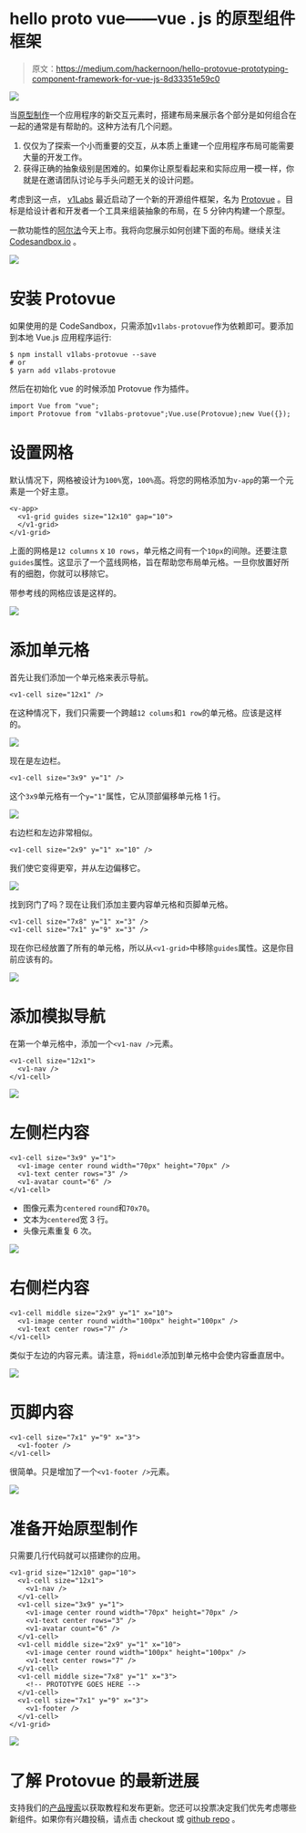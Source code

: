 # hello proto vue——vue . js 的原型组件框架

> 原文：<https://medium.com/hackernoon/hello-protovue-prototyping-component-framework-for-vue-js-8d33351e59c0>

![](img/d1b2df2fbb34888d53a15389bf9cb81d.png)

当[原型制作](https://hackernoon.com/tagged/prototyping)一个应用程序的新交互元素时，搭建布局来展示各个部分是如何组合在一起的通常是有帮助的。这种方法有几个问题。

1.  仅仅为了探索一个小而重要的交互，从本质上重建一个应用程序布局可能需要大量的开发工作。
2.  获得正确的抽象级别是困难的。如果你让原型看起来和实际应用一模一样，你就是在邀请团队讨论与手头问题无关的设计问题。

考虑到这一点， [v1Labs](https://v1labs.com) 最近启动了一个新的开源组件框架，名为 [Protovue](https://www.producthunt.com/upcoming/protovue) 。目标是给设计者和开发者一个工具来组装抽象的布局，在 5 分钟内构建一个原型。

一款功能性的[阿尔法](https://www.npmjs.com/package/v1labs-protovue)今天上市。我将向您展示如何创建下面的布局。继续关注 [Codesandbox.io](https://codesandbox.io/s/ry7z3x808q?module=%2Fsrc%2FApp.vue) 。

![](img/0451cddbec1851ce38d0ab2033dfc783.png)

# 安装 Protovue

如果使用的是 CodeSandbox，只需添加`v1labs-protovue`作为依赖即可。要添加到本地 Vue.js 应用程序运行:

```
$ npm install v1labs-protovue --save
# or
$ yarn add v1labs-protovue
```

然后在初始化 vue 的时候添加 Protovue 作为插件。

```
import Vue from "vue";
import Protovue from "v1labs-protovue";Vue.use(Protovue);new Vue({});
```

# 设置网格

默认情况下，网格被设计为`100%`宽，`100%`高。将您的网格添加为`v-app`的第一个元素是一个好主意。

```
<v-app>
  <v1-grid guides size="12x10" gap="10">
  </v1-grid>
</v1-grid>
```

上面的网格是`12 columns` x `10 rows`，单元格之间有一个`10px`的间隙。还要注意`guides`属性。这显示了一个蓝线网格，旨在帮助您布局单元格。一旦你放置好所有的细胞，你就可以移除它。

带参考线的网格应该是这样的。

![](img/b83c38b2e3cac0a379dd90dd158c7d74.png)

# 添加单元格

首先让我们添加一个单元格来表示导航。

```
<v1-cell size="12x1" />
```

在这种情况下，我们只需要一个跨越`12 colums`和`1 row`的单元格。应该是这样的。

![](img/44878e3dd29454687f17e19175e43a7f.png)

现在是左边栏。

```
<v1-cell size="3x9" y="1" />
```

这个`3x9`单元格有一个`y="1"`属性，它从顶部偏移单元格 1 行。

![](img/695e0fca7845240f3c09e919ea920b20.png)

右边栏和左边非常相似。

```
<v1-cell size="2x9" y="1" x="10" />
```

我们使它变得更窄，并从左边偏移它。

![](img/c24a8ae840a3f66ff981254f9683c277.png)

找到窍门了吗？现在让我们添加主要内容单元格和页脚单元格。

```
<v1-cell size="7x8" y="1" x="3" />
<v1-cell size="7x1" y="9" x="3" />
```

现在你已经放置了所有的单元格，所以从`<v1-grid>`中移除`guides`属性。这是你目前应该有的。

![](img/2c8942c30cc9985593604f55089a4ffd.png)

# 添加模拟导航

在第一个单元格中，添加一个`<v1-nav />`元素。

```
<v1-cell size="12x1">
  <v1-nav />
</v1-cell>
```

![](img/aab68056f0ac920c964067b2f14fac3a.png)

# 左侧栏内容

```
<v1-cell size="3x9" y="1">
  <v1-image center round width="70px" height="70px" />
  <v1-text center rows="3" />
  <v1-avatar count="6" />
</v1-cell>
```

*   图像元素为`centered` `round`和`70x70`。
*   文本为`centered`宽 3 行。
*   头像元素重复 6 次。

![](img/6de0ce2a7be50d0263e4b06e07caebde.png)

# 右侧栏内容

```
<v1-cell middle size="2x9" y="1" x="10">
  <v1-image center round width="100px" height="100px" />
  <v1-text center rows="7" />
</v1-cell>
```

类似于左边的内容元素。请注意，将`middle`添加到单元格中会使内容垂直居中。

![](img/6f0edf3526175acff4c2be7b21a07fb0.png)

# 页脚内容

```
<v1-cell size="7x1" y="9" x="3">
  <v1-footer />
</v1-cell>
```

很简单。只是增加了一个`<v1-footer />`元素。

![](img/60effc6b59534b9ce2696d4c3081fe02.png)

# 准备开始原型制作

只需要几行代码就可以搭建你的应用。

```
<v1-grid size="12x10" gap="10">
  <v1-cell size="12x1">
    <v1-nav />
  </v1-cell>
  <v1-cell size="3x9" y="1">
    <v1-image center round width="70px" height="70px" />
    <v1-text center rows="3" />
    <v1-avatar count="6" />
  </v1-cell>
  <v1-cell middle size="2x9" y="1" x="10">
    <v1-image center round width="100px" height="100px" />
    <v1-text center rows="7" />
  </v1-cell>
  <v1-cell middle size="7x8" y="1" x="3">
    <!-- PROTOTYPE GOES HERE -->
  </v1-cell>
  <v1-cell size="7x1" y="9" x="3">
    <v1-footer />
  </v1-cell>
</v1-grid>
```

![](img/be5343fb842707590222e93dd629b9a6.png)

# 了解 Protovue 的最新进展

支持我们的[产品搜索](https://www.producthunt.com/upcoming/protovue)以获取教程和发布更新。您还可以投票决定我们优先考虑哪些新组件。如果你有兴趣投稿，请点击 checkout 或 [github repo](https://github.com/v1Labs/protovue) 。